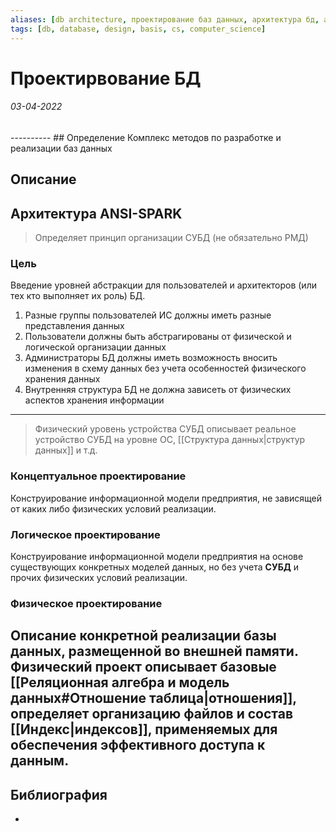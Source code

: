 ```yaml
---
aliases: [db architecture, проектирование баз данных, архитектура бд, архитектура данных]
tags: [db, database, design, basis, cs, computer_science]
---
```

# Проектирвование БД
<h6>03-04-2022</h6>
----------
## Определение
Комплекс методов по разработке и реализации баз данных

## Описание


## Архитектура ANSI-SPARK
> Определяет принцип организации СУБД (не обязательно РМД)

### Цель
Введение уровней абстракции для пользователей и архитекторов (или тех кто выполняет их роль) БД.

1. Разные группы пользователей ИС должны иметь разные представления данных
2. Пользователи должны быть абстрагированы от физической и логической организации данных
3. Администраторы БД должны иметь возможность вносить изменения в схему данных без учета особенностей физического хранения данных
4. Внутренняя структура БД не должна зависеть от физических аспектов хранения информации


---
>Физический уровень устройства СУБД описывает реальное устройство СУБД на уровне ОС, [[Структура данных|структур данных]] и т.д.


### Концептуальное проектирование
Конструирование информационной модели предприятия, не зависящей от каких либо физических условий реализации.

### Логическое проектирование
Конструирование информационной модели предприятия на основе существующих конкретных моделей данных, но без учета **СУБД** и прочих физических условий реализации.

### Физическое проектирование
Описание конкретной реализации базы данных, размещенной во внешней памяти. Физический проект описывает базовые [[Реляционная алгебра и модель данных#Отношение таблица|отношения]], определяет организацию файлов и состав [[Индекс|индексов]], применяемых для обеспечения эффективного доступа к данным.
---
## Библиография
- 
